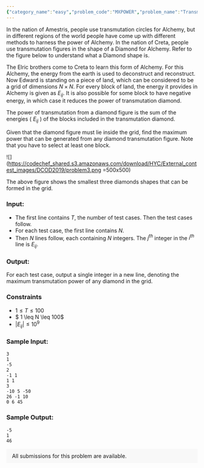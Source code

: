 ```yaml
---
{"category_name":"easy","problem_code":"MXPOWER","problem_name":"Transmutation Diamonds","problemComponents":{"constraints":"","constraintsState":false,"subtasks":"","subtasksState":false,"inputFormat":"","inputFormatState":false,"outputFormat":"","outputFormatState":false,"sampleTestCases":{}},"video_editorial_url":"","languages_supported":{"0":"CPP14","1":"C","2":"JAVA","3":"PYTH 3.6","4":"PYTH","5":"PYP3","6":"CS2","7":"ADA","8":"PYPY","9":"TEXT","10":"PAS fpc","11":"NODEJS","12":"RUBY","13":"PHP","14":"GO","15":"HASK","16":"TCL","17":"PERL","18":"SCALA","19":"LUA","20":"kotlin","21":"BASH","22":"JS","23":"LISP sbcl","24":"rust","25":"PAS gpc","26":"BF","27":"CLOJ","28":"R","29":"D","30":"CAML","31":"FORT","32":"ASM","33":"swift","34":"FS","35":"WSPC","36":"LISP clisp","37":"SQL","38":"SCM guile","39":"PERL6","40":"ERL","41":"CLPS","42":"ICK","43":"NICE","44":"PRLG","45":"ICON","46":"COB","47":"SCM chicken","48":"PIKE","49":"SCM qobi","50":"ST","51":"NEM"},"max_timelimit":1,"source_sizelimit":50000,"problem_author":"sachin_yadav","problem_tester":null,"date_added":"23-10-2019","tags":{"0":"dcod2019","1":"pre","2":"prefix","3":"sachin_yadav","4":"sachin_yadav"},"problem_difficulty_level":"Easy","best_tag":"Prefix Sum","editorial_url":"https://discuss.codechef.com/problems/MXPOWER","time":{"view_start_date":1572633000,"submit_start_date":1572633000,"visible_start_date":1572633000,"end_date":1735669800},"is_direct_submittable":false,"problemDiscussURL":"https://discuss.codechef.com/search?q=MXPOWER","is_proctored":false,"visitedContests":{},"layout":"problem"}
---
```

In the nation of Amestris, people use transmutation circles for Alchemy, but in different regions of the world people have come up with different methods to harness the power of Alchemy.
In the nation of Creta, people use transmutation figures in the shape of a Diamond for Alchemy. Refer to the figure below to understand what a Diamond shape is.

The Elric brothers come to Creta to learn this form of Alchemy. For this Alchemy, the energy from the earth is used to deconstruct and reconstruct. Now Edward is standing on a piece of land, which can be considered to be a grid of dimensions $N \times N$. For every block of land, the energy it provides in Alchemy is given as $E_{ij}$. It is also possible for some block to have negative energy, in which case it reduces the power of transmutation diamond.

The power of transmutation from a diamond figure is the sum of the energies ( $E_{ij}$ ) of the blocks included in the transmutation diamond.   
  
Given that the diamond figure must lie inside the grid, find the maximum power that can be generated from any diamond transmutation figure. Note that you have to select at least one block.

![](https://codechef_shared.s3.amazonaws.com/download/HYC/External_contest_images/DCOD2019/problem3.png =500x500)   

The above figure shows the smallest three diamonds shapes that can be formed in the grid.


### Input:
- The first line contains $T$, the number of test cases. Then the test cases follow. 
- For each test case, the first line contains $N$.
- Then $N$ lines follow, each containing $N$ integers. The $j^{th}$ integer in the $i^{th}$ line is $E_{ij}$.


### Output:
For each test case, output a single integer in a new line, denoting the maximum transmutation power of any diamond in the grid.

### Constraints 
- $1\leq T\leq 100$  
- $ 1 \leq N \leq 100$  
- $| E_{ij} | \leq 10^{9}$


### Sample Input:
```
3
1
-5
2
-1 1
1 1
3
-10 5 -50
26 -1 10
0 6 45
```

### Sample Output:
```
-5
1
46
```
<aside style='background: #f8f8f8;padding: 10px 15px;'><div>All submissions for this problem are available.</div></aside>